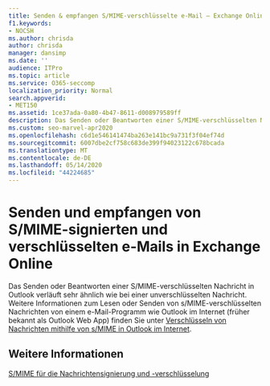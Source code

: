 ```yaml
---
title: Senden & empfangen S/MIME-verschlüsselte e-Mail – Exchange Online
f1.keywords:
- NOCSH
ms.author: chrisda
author: chrisda
manager: dansimp
ms.date: ''
audience: ITPro
ms.topic: article
ms.service: O365-seccomp
localization_priority: Normal
search.appverid:
- MET150
ms.assetid: 1ce37ada-0a80-4b47-8611-d008979589ff
description: Das Senden oder Beantworten einer S/MIME-verschlüsselten Nachricht in Outlook verläuft sehr ähnlich wie bei einer unverschlüsselten Nachricht.
ms.custom: seo-marvel-apr2020
ms.openlocfilehash: c6d1e546141474ba263e141bc9a731f3f04ef74d
ms.sourcegitcommit: 6007dbe2cf758c683de399f94023122c678bcada
ms.translationtype: MT
ms.contentlocale: de-DE
ms.lasthandoff: 05/14/2020
ms.locfileid: "44224685"
---
```

# <a name="send-and-receive-smime-signed-and-encrypted-email-in-exchange-online"></a>Senden und empfangen von S/MIME-signierten und verschlüsselten e-Mails in Exchange Online

Das Senden oder Beantworten einer S/MIME-verschlüsselten Nachricht in Outlook verläuft sehr ähnlich wie bei einer unverschlüsselten Nachricht. Weitere Informationen zum Lesen oder Senden von s/MIME-verschlüsselten Nachrichten von einem e-Mail-Programm wie Outlook im Internet (früher bekannt als Outlook Web App) finden Sie unter [Verschlüsseln von Nachrichten mithilfe von s/MIME in Outlook im Internet](https://support.microsoft.com/en-us/office/encrypt-messages-by-using-s-mime-in-outlook-on-the-web-878c79fc-7088-4b39-966f-14512658f480).

## <a name="for-more-information"></a>Weitere Informationen

[S/MIME für die Nachrichtensignierung und -verschlüsselung](s-mime-for-message-signing-and-encryption.md)
